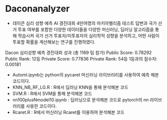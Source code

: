 # Daconanalyzer
- 데이콘 심리 성향 예측 AI 경진대회
4만여명의 마키아벨리즘 테스트 답변과 국가 선거 투표 여부를 포함한 다양한 데이터들을
다양한 머신러닝, 딥러닝 알고리즘을 통해 학습시켜 국가 선거 투표자/미투표자의 심리학적 성향을 분석하고,
어떤 사람이 투표할 확률을 계산해보는 연구를 진행하였다.

Dacon 심리성향 예측 경진대회 성과
(총 1169 팀 참가)
Public Score: 0.78292
Public Rank: 12등
Private Score: 0.77836
Private Rank: 54등
1등과의 점수차: 0.00181

- Automl.ipynb는 python의 pycaret 머신러닝 라이브러리를 사용하여 예측 해본 코드이다. 
- KNN_NB_RF_LG.R : R에서 딥러닝 KNN을 통해 분석해본 코드
- SVM.R : R에서 SVM을 통해 분석해본 코드
- nn100plusNmodel10.ipynb : 딥러닝으로 분석해본 코드로 pytorch의 nn 라이브러리를 사용한 코드이다.
- Rcaret.R : R에서 머신러닝 Rcaret를 이용하여 분석해본 코드
